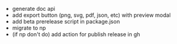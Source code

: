 <!-- - for line width < 10 -> hit: 20 -->
<!-- - update hitFunc to his rect zone on selected shape only (for all shapes) -> ok, but when unselected, update to draw zone + 20 px ? -->
<!-- - add undo / redo button -->
<!-- - add text button -->
<!-- - add lock button ? not sure -->
<!-- - add color and bg color button overlay when drawing for shape, bgcolor in setting menu -->
- generate doc api
- add export button (png, svg, pdf, json, etc) with preview modal
- add beta prerelease script in package.json
- migrate to np
- (if np don't do) add action for publish release in gh
<!-- - create shortcut keyboard with doc -->
<!-- - block zoom to min 10% max 3000% -->
<!-- - add effect during draw with eraser : useless, codepen existing but not ended -->
<!-- - focus on init -->
<!-- - context menu -->
